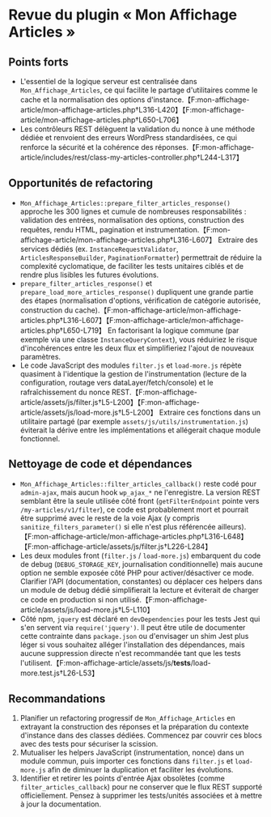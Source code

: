 # Revue du plugin « Mon Affichage Articles »

## Points forts
- L'essentiel de la logique serveur est centralisée dans `Mon_Affichage_Articles`, ce qui facilite le partage d'utilitaires comme le cache et la normalisation des options d'instance.【F:mon-affichage-article/mon-affichage-articles.php†L316-L420】【F:mon-affichage-article/mon-affichage-articles.php†L650-L706】
- Les contrôleurs REST délèguent la validation du nonce à une méthode dédiée et renvoient des erreurs WordPress standardisées, ce qui renforce la sécurité et la cohérence des réponses.【F:mon-affichage-article/includes/rest/class-my-articles-controller.php†L244-L317】

## Opportunités de refactoring
- `Mon_Affichage_Articles::prepare_filter_articles_response()` approche les 300 lignes et cumule de nombreuses responsabilités : validation des entrées, normalisation des options, construction des requêtes, rendu HTML, pagination et instrumentation.【F:mon-affichage-article/mon-affichage-articles.php†L316-L607】 Extraire des services dédiés (ex. `InstanceRequestValidator`, `ArticlesResponseBuilder`, `PaginationFormatter`) permettrait de réduire la complexité cyclomatique, de faciliter les tests unitaires ciblés et de rendre plus lisibles les futures évolutions.
- `prepare_filter_articles_response()` et `prepare_load_more_articles_response()` dupliquent une grande partie des étapes (normalisation d'options, vérification de catégorie autorisée, construction du cache).【F:mon-affichage-article/mon-affichage-articles.php†L316-L607】【F:mon-affichage-article/mon-affichage-articles.php†L650-L719】 En factorisant la logique commune (par exemple via une classe `InstanceQueryContext`), vous réduiriez le risque d'incohérences entre les deux flux et simplifieriez l'ajout de nouveaux paramètres.
- Le code JavaScript des modules `filter.js` et `load-more.js` répète quasiment à l'identique la gestion de l'instrumentation (lecture de la configuration, routage vers dataLayer/fetch/console) et le rafraîchissement du nonce REST.【F:mon-affichage-article/assets/js/filter.js†L5-L200】【F:mon-affichage-article/assets/js/load-more.js†L5-L200】 Extraire ces fonctions dans un utilitaire partagé (par exemple `assets/js/utils/instrumentation.js`) éviterait la dérive entre les implémentations et allégerait chaque module fonctionnel.

## Nettoyage de code et dépendances
- `Mon_Affichage_Articles::filter_articles_callback()` reste codé pour `admin-ajax`, mais aucun hook `wp_ajax_*` ne l'enregistre. La version REST semblant être la seule utilisée côté front (`getFilterEndpoint` pointe vers `/my-articles/v1/filter`), ce code est probablement mort et pourrait être supprimé avec le reste de la voie Ajax (y compris `sanitize_filters_parameter()` si elle n'est plus référencée ailleurs).【F:mon-affichage-article/mon-affichage-articles.php†L316-L648】【F:mon-affichage-article/assets/js/filter.js†L226-L284】
- Les deux modules front (`filter.js` / `load-more.js`) embarquent du code de debug (`DEBUG_STORAGE_KEY`, journalisation conditionnelle) mais aucune option ne semble exposée côté PHP pour activer/désactiver ce mode. Clarifier l'API (documentation, constantes) ou déplacer ces helpers dans un module de debug dédié simplifierait la lecture et éviterait de charger ce code en production si non utilisé.【F:mon-affichage-article/assets/js/load-more.js†L5-L110】
- Côté npm, `jquery` est déclaré en `devDependencies` pour les tests Jest qui s'en servent via `require('jquery')`. Il peut être utile de documenter cette contrainte dans `package.json` ou d'envisager un shim Jest plus léger si vous souhaitez alléger l'installation des dépendances, mais aucune suppression directe n'est recommandée tant que les tests l'utilisent.【F:mon-affichage-article/assets/js/__tests__/load-more.test.js†L26-L53】

## Recommandations
1. Planifier un refactoring progressif de `Mon_Affichage_Articles` en extrayant la construction des réponses et la préparation du contexte d'instance dans des classes dédiées. Commencez par couvrir ces blocs avec des tests pour sécuriser la scission.
2. Mutualiser les helpers JavaScript (instrumentation, nonce) dans un module commun, puis importer ces fonctions dans `filter.js` et `load-more.js` afin de diminuer la duplication et faciliter les évolutions.
3. Identifier et retirer les points d'entrée Ajax obsolètes (comme `filter_articles_callback`) pour ne conserver que le flux REST supporté officiellement. Pensez à supprimer les tests/unités associées et à mettre à jour la documentation.
